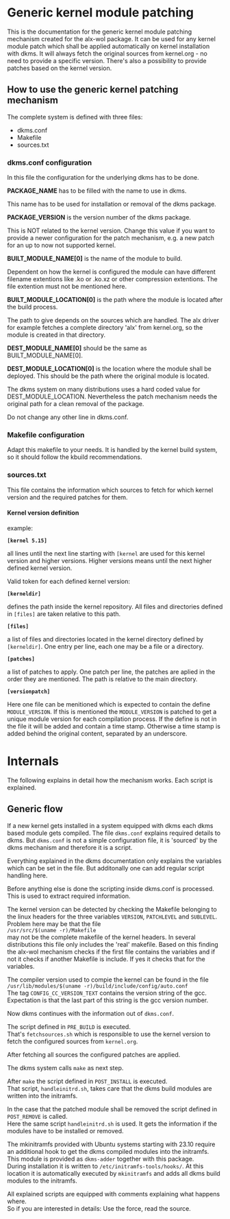 # Generic kernel module patching

This is the documentation for the generic kernel module patching
mechanism created for the alx-wol package. It can be used for any
kernel module patch which shall be applied automatically on kernel
installation with dkms. It will always fetch the original sources from
kernel.org - no need to provide a specific version. There's also a
possibility to provide patches based on the kernel version.

## How to use the generic kernel patching mechanism

The complete system is defined with three files:

- dkms.conf
- Makefile
- sources.txt

### dkms.conf configuration

In this file the configuration for the underlying dkms has to be done.

**PACKAGE_NAME** has to be filled with the name to use in dkms.

This name has to be used for installation or removal of the dkms package.

**PACKAGE_VERSION** is the version number of the dkms package.

This is NOT related to the kernel version. Change this value if you
want to provide a newer configuration for the patch mechanism, e.g. a
new patch for an up to now not supported kernel.

**BUILT_MODULE_NAME[0]** is the name of the module to build.

Dependent on how the kernel is configured the module can have different
filename extentions like .ko or .ko.xz or other compression extentions.
The file extention must not be mentioned here.

**BUILT_MODULE_LOCATION[0]** is the path where the module is located
after the build process.

The path to give depends on the sources which are handled. The alx
driver for example fetches a complete directory 'alx' from kernel.org,
so the module is created in that directory.

**DEST_MODULE_NAME[0]** should be the same as BUILT_MODULE_NAME[0].

**DEST_MODULE_LOCATION[0]** is the location where the module shall be
deployed. This should be the path where the original module is located.

The dkms system on many distributions uses a hard coded value for
DEST_MODULE_LOCATION. Nevertheless the patch mechanism needs the original
path for a clean removal of the package.

Do not change any other line in dkms.conf.

### Makefile configuration

Adapt this makefile to your needs. It is handled by the kernel build
system, so it should follow the kbuild recommendations.

### sources.txt

This file contains the information which sources to fetch for which
kernel version and the required patches for them.

#### Kernel version definition

example:

**`[kernel 5.15]`**

all lines until the next line starting with `[kernel` are used for this
kernel version and higher versions. Higher versions means until the next
higher defined kernel version.

Valid token for each defined kernel version:

**`[kerneldir]`**

defines the path inside the kernel repository. All files and directories
defined in `[files]` are taken relative to this path.

**`[files]`**

a list of files and directories located in the kernel directory defined
by `[kerneldir]`. One entry per line, each one may be a file or a
directory.

**`[patches]`**

a list of patches to apply. One patch per line, the patches are aplied
in the order they are mentioned. The path is relative to the main
directory.

**`[versionpatch]`**

Here one file can be menitioned which is expected to contain the define
`MODULE_VERSION`. If this is mentioned the `MODULE_VERSION` is patched
to get a unique module version for each compilation process. If the
define is not in the file it will be added and contain a time stamp.
Otherwise a time stamp is added behind the original content, separated
by an underscore.

# Internals

The following explains in detail how the mechanism works.
Each script is explained.

## Generic flow

If a new kernel gets installed in a system equipped with dkms each
dkms based module gets compiled.
The file `dkms.conf` explains required details to dkms.
But `dkms.conf` is not a simple configuration file, it is 'sourced' by
the dkms mechanism and therefore it is a script.

Everything explained in the dkms documentation only explains the
variables which can be set in the file. But additonally one can add
regular script handling here.

Before anything else is done the scripting inside dkms.conf is
processed. This is used to extract required information.

The kernel version can be detected by checking the Makefile belonging to the
linux headers for the three variables `VERSION`, `PATCHLEVEL` and `SUBLEVEL`.
Problem here may be that the file  
`/usr/src/$(uname -r)/Makefile`  
may not be the complete makefile of the kernel headers. In several distributions
this file only includes the 'real' makefile. Based on this finding the alx-wol
mechanism checks if the first file contains the variables and if not it checks
if another Makefile is include. If yes it checks that for the variables.

The compiler version used to compie the kernel can be found in the file  
``/usr/lib/modules/$(uname -r)/build/include/config/auto.conf``  
The tag ``CONFIG_CC_VERSION_TEXT`` contains the version string of the gcc.
Expectation is that the last part of this string is the gcc version number.

Now dkms continues with the information out of `dkms.conf`.

The script defined in `PRE_BUILD` is executed.  
That's `fetchsources.sh` which is responsible to use the kernel version
to fetch the configured sources from `kernel.org`.

After fetching all sources the configured patches are applied.

The dkms system calls `make` as next step.

After `make` the script defined in `POST_INSTALL` is executed.  
That script, `handleinitrd.sh`, takes care that the dkms build modules
are written into the initramfs.

In the case that the patched module shall be removed the script defined
in `POST_REMOVE` is called.  
Here the same script `handleinitrd.sh` is used. It gets the information
if the modules have to be installed or removed.

The mkinitramfs provided with Ubuntu systems starting with 23.10
require an additional hook to get the dkms compiled modules into the
initramfs.  
This module is provided as `dkms-adder` together with this package.  
During installation it is written to `/etc/initramfs-tools/hooks/`.
At this location it is automatically executed by `mkinitramfs` and adds
all dkms build modules to the initramfs.

All explained scripts are equipped with comments explaining what
happens where.  
So if you are interested in details: Use the force, read the source.
